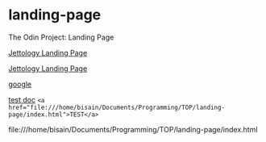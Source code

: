 # landing-page
The Odin Project: Landing Page

[Jettology Landing Page](////home/bisain/Documents/Programming/TOP/landing-page/index.html)

[Jettology Landing Page](file:///home/bisain/Documents/Programming/TOP/landing-page/index.html)


[google](https://google.com)

[test doc](///home/bisain/Documents/test.txt)
`
<a href="file:///home/bisain/Documents/Programming/TOP/landing-page/index.html">TEST</a>
`

file:///home/bisain/Documents/Programming/TOP/landing-page/index.html
